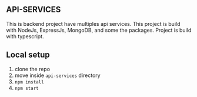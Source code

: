 ## API-SERVICES

This is backend project have multiples api services.
This project is build with NodeJs, ExpressJs, MongoDB, and some the packages.
Project is build with typescript.

## Local setup

1. clone the repo
2. move inside `api-services` directory
3. `npm install`
4. `npm start`
